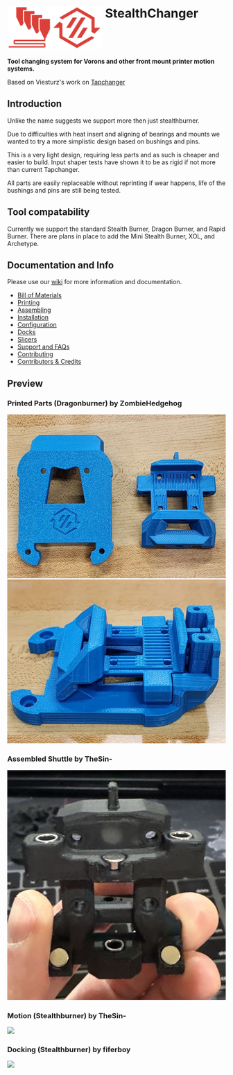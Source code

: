 # <img src="media/Stealthchanger_toolchanger_logo.png?raw=true" height="100" align="top" /> StealthChanger
**Tool changing system for Vorons and other front mount printer motion systems.**

Based on Viesturz's work on [Tapchanger](https://github.com/viesturz/tapchanger)

## Introduction

Unlike the name suggests we support more then just stealthburner.

Due to difficulties with heat insert and aligning of bearings and mounts we wanted to try a more simplistic design based on bushings and pins.

This is a very light design, requiring less parts and as such is cheaper and easier to build.  Input shaper tests have shown it to be as rigid if not more than current Tapchanger.

All parts are easily replaceable without reprinting if wear happens, life of the bushings and pins are still being tested.

## Tool compatability
Currently we support the standard Stealth Burner, Dragon Burner, and Rapid Burner.  There are plans in place to add the Mini Stealth Burner, XOL, and Archetype.

## Documentation and Info

Please use our [wiki](https://github.com/Stealthchanger/Toolchanger/wiki) for more information and documentation.

- [Bill of Materials](https://github.com/Stealthchanger/Toolchanger/wiki/Bill-of-Materials)
- [Printing](https://github.com/Stealthchanger/Toolchanger/wiki/Printing)
- [Assembling](https://github.com/Stealthchanger/Toolchanger/wiki/Assembling)
- [Installation](https://github.com/Stealthchanger/Toolchanger/wiki/Installation)
- [Configuration](https://github.com/Stealthchanger/Toolchanger/wiki/Configuration)
- [Docks](https://github.com/Stealthchanger/Toolchanger/wiki/Docks)
- [Slicers](https://github.com/Stealthchanger/Toolchanger/wiki/Slicers)
- [Support and FAQs](https://github.com/Stealthchanger/Toolchanger/wiki/Support-and-FAQs)
- [Contributing](https://github.com/Stealthchanger/Toolchanger/wiki/Contributing)
- [Contributors & Credits](https://github.com/Stealthchanger/Toolchanger/wiki/Contributors-and-Credits)


## Preview
### Printed Parts (Dragonburner) by ZombieHedgehog
![](media/parts.png?raw=true)
![](media/parts_together.png?raw=true)
### Assembled Shuttle by TheSin-
![](media/shuttle.jpg?raw=true)
### Motion (Stealthburner) by TheSin-
![](media/motion.gif?raw=true)
### Docking (Stealthburner) by fiferboy
![](media/docking.gif?raw=true)
